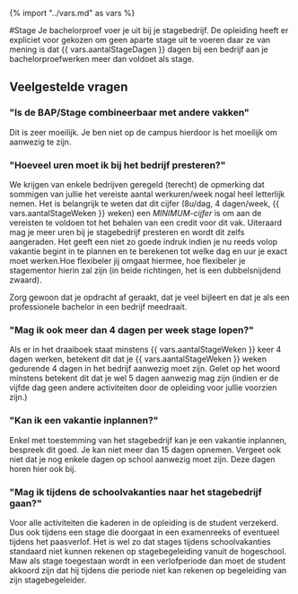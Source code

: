 {% import "../vars.md" as vars %}

#Stage
Je bachelorproef voer je uit bij je stagebedrijf. De opleiding heeft er
expliciet voor gekozen om geen aparte stage uit te voeren daar ze van mening is
dat {{ vars.aantalStageDagen }} dagen bij een bedrijf aan je bachelorproefwerken
meer dan voldoet als stage.

## Veelgestelde vragen

### "Is de BAP/Stage combineerbaar met andere vakken"
Dit is zeer moeilijk. Je ben niet op de campus hierdoor is het moeilijk om aanwezig te zijn.

### "Hoeveel uren moet ik bij het bedrijf presteren?"
We krijgen van enkele bedrijven geregeld (terecht) de opmerking dat sommigen van
jullie het vereiste aantal werkuren/week nogal heel letterlijk nemen.  Het is
belangrijk te weten dat dit cijfer (8u/dag, 4 dagen/week, {{ vars.aantalStageWeken }} 
weken) een *MINIMUM-cijfer* is om aan de vereisten te voldoen tot het behalen
van een credit voor dit vak. Uiteraard mag je meer uren bij je stagebedrijf
presteren en wordt dit zelfs aangeraden. Het geeft een niet zo goede indruk
indien je nu reeds volop vakantie begint in te plannen en te berekenen tot
welke dag en uur je exact moet werken.Hoe flexibeler jij omgaat hiermee, hoe
flexibeler je stagementor hierin zal zijn (in beide richtingen, het is een
dubbelsnijdend zwaard).

Zorg gewoon dat je opdracht af geraakt, dat je veel bijleert en dat je als een
professionele bachelor in een bedrijf meedraait.

### "Mag ik ook meer dan 4 dagen per week stage lopen?" 
Als er in het draaiboek staat minstens {{ vars.aantalStageWeken }} keer 4 dagen
werken, betekent dit dat je {{ vars.aantalStageWeken }} weken gedurende 4 dagen
in het bedrijf aanwezig moet zijn. Gelet op het woord minstens betekent dit dat
je wel 5 dagen aanwezig mag zijn (indien er de vijfde dag geen andere
activiteiten door de opleiding voor jullie voorzien zijn.)

### "Kan ik een vakantie inplannen?"
Enkel met toestemming van het stagebedrijf kan je een vakantie inplannen,
bespreek dit goed. Je kan niet meer dan 15 dagen opnemen. Vergeet ook niet dat
je nog enkele dagen op school aanwezig moet zijn. Deze dagen horen hier ook
bij.

### "Mag ik tijdens de schoolvakanties naar het stagebedrijf gaan?"
Voor alle activiteiten die kaderen in de opleiding is de student verzekerd. Dus
ook tijdens een stage die doorgaat in een examenreeks of eventueel tijdens het
paasverlof. Het is wel zo dat stages tijdens schoolvakanties standaard niet
kunnen rekenen op stagebegeleiding vanuit de hogeschool. Maw als stage
toegestaan wordt in een verlofperiode dan moet de student akkoord zijn dat hij
tijdens die periode niet kan rekenen op begeleiding van zijn stagebegeleider.


